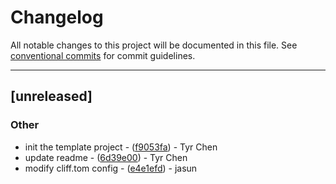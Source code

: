 # Changelog

All notable changes to this project will be documented in this file. See [conventional commits](https://www.conventionalcommits.org/) for commit guidelines.

---
## [unreleased]

### Other

- init the template project - ([f9053fa](https://github.com/Jasun0925/template/commit/f9053fac4b3acd36779ac410157342aa30a11a2e)) - Tyr Chen
- update readme - ([6d39e00](https://github.com/Jasun0925/template/commit/6d39e003e182347b3f2c38b8c67173e583598ebb)) - Tyr Chen
- modify cliff.tom config - ([e4e1efd](https://github.com/Jasun0925/template/commit/e4e1efddcc79ba1743b2a99a930724ae30b6bcba)) - jasun

<!-- generated by git-cliff -->
